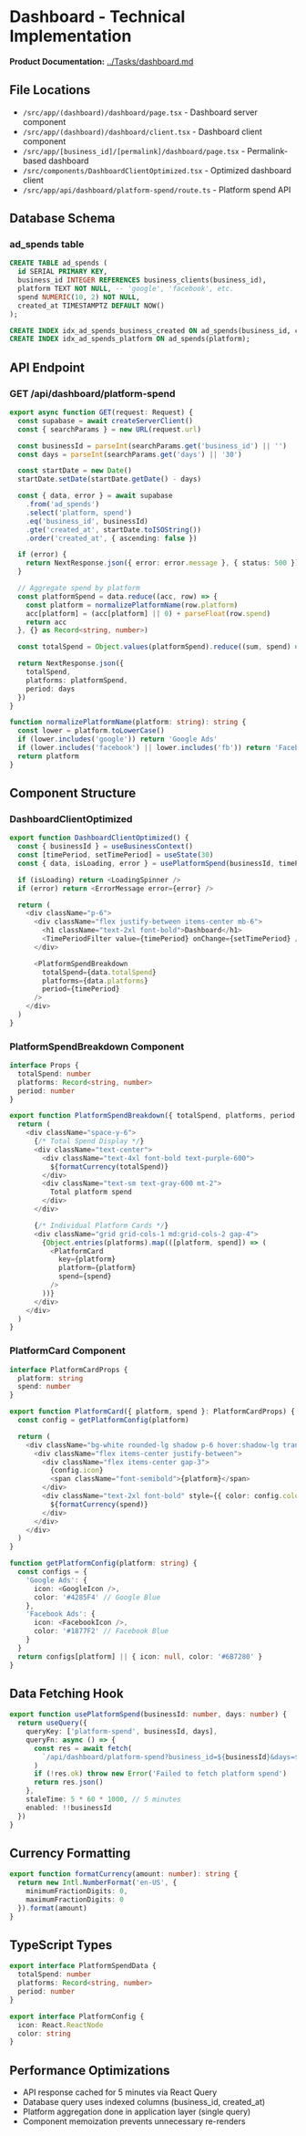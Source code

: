# Dashboard - Technical Implementation

**Product Documentation:** [../Tasks/dashboard.md](../Tasks/dashboard.md)

## File Locations

- `/src/app/(dashboard)/dashboard/page.tsx` - Dashboard server component
- `/src/app/(dashboard)/dashboard/client.tsx` - Dashboard client component
- `/src/app/[business_id]/[permalink]/dashboard/page.tsx` - Permalink-based dashboard
- `/src/components/DashboardClientOptimized.tsx` - Optimized dashboard client
- `/src/app/api/dashboard/platform-spend/route.ts` - Platform spend API

## Database Schema

### ad_spends table
```sql
CREATE TABLE ad_spends (
  id SERIAL PRIMARY KEY,
  business_id INTEGER REFERENCES business_clients(business_id),
  platform TEXT NOT NULL, -- 'google', 'facebook', etc.
  spend NUMERIC(10, 2) NOT NULL,
  created_at TIMESTAMPTZ DEFAULT NOW()
);

CREATE INDEX idx_ad_spends_business_created ON ad_spends(business_id, created_at);
CREATE INDEX idx_ad_spends_platform ON ad_spends(platform);
```

## API Endpoint

### GET /api/dashboard/platform-spend
```typescript
export async function GET(request: Request) {
  const supabase = await createServerClient()
  const { searchParams } = new URL(request.url)

  const businessId = parseInt(searchParams.get('business_id') || '')
  const days = parseInt(searchParams.get('days') || '30')

  const startDate = new Date()
  startDate.setDate(startDate.getDate() - days)

  const { data, error } = await supabase
    .from('ad_spends')
    .select('platform, spend')
    .eq('business_id', businessId)
    .gte('created_at', startDate.toISOString())
    .order('created_at', { ascending: false })

  if (error) {
    return NextResponse.json({ error: error.message }, { status: 500 })
  }

  // Aggregate spend by platform
  const platformSpend = data.reduce((acc, row) => {
    const platform = normalizePlatformName(row.platform)
    acc[platform] = (acc[platform] || 0) + parseFloat(row.spend)
    return acc
  }, {} as Record<string, number>)

  const totalSpend = Object.values(platformSpend).reduce((sum, spend) => sum + spend, 0)

  return NextResponse.json({
    totalSpend,
    platforms: platformSpend,
    period: days
  })
}

function normalizePlatformName(platform: string): string {
  const lower = platform.toLowerCase()
  if (lower.includes('google')) return 'Google Ads'
  if (lower.includes('facebook') || lower.includes('fb')) return 'Facebook Ads'
  return platform
}
```

## Component Structure

### DashboardClientOptimized
```typescript
export function DashboardClientOptimized() {
  const { businessId } = useBusinessContext()
  const [timePeriod, setTimePeriod] = useState(30)
  const { data, isLoading, error } = usePlatformSpend(businessId, timePeriod)

  if (isLoading) return <LoadingSpinner />
  if (error) return <ErrorMessage error={error} />

  return (
    <div className="p-6">
      <div className="flex justify-between items-center mb-6">
        <h1 className="text-2xl font-bold">Dashboard</h1>
        <TimePeriodFilter value={timePeriod} onChange={setTimePeriod} />
      </div>

      <PlatformSpendBreakdown
        totalSpend={data.totalSpend}
        platforms={data.platforms}
        period={timePeriod}
      />
    </div>
  )
}
```

### PlatformSpendBreakdown Component
```typescript
interface Props {
  totalSpend: number
  platforms: Record<string, number>
  period: number
}

export function PlatformSpendBreakdown({ totalSpend, platforms, period }: Props) {
  return (
    <div className="space-y-6">
      {/* Total Spend Display */}
      <div className="text-center">
        <div className="text-4xl font-bold text-purple-600">
          ${formatCurrency(totalSpend)}
        </div>
        <div className="text-sm text-gray-600 mt-2">
          Total platform spend
        </div>
      </div>

      {/* Individual Platform Cards */}
      <div className="grid grid-cols-1 md:grid-cols-2 gap-4">
        {Object.entries(platforms).map(([platform, spend]) => (
          <PlatformCard
            key={platform}
            platform={platform}
            spend={spend}
          />
        ))}
      </div>
    </div>
  )
}
```

### PlatformCard Component
```typescript
interface PlatformCardProps {
  platform: string
  spend: number
}

export function PlatformCard({ platform, spend }: PlatformCardProps) {
  const config = getPlatformConfig(platform)

  return (
    <div className="bg-white rounded-lg shadow p-6 hover:shadow-lg transition-shadow">
      <div className="flex items-center justify-between">
        <div className="flex items-center gap-3">
          {config.icon}
          <span className="font-semibold">{platform}</span>
        </div>
        <div className="text-2xl font-bold" style={{ color: config.color }}>
          ${formatCurrency(spend)}
        </div>
      </div>
    </div>
  )
}

function getPlatformConfig(platform: string) {
  const configs = {
    'Google Ads': {
      icon: <GoogleIcon />,
      color: '#4285F4' // Google Blue
    },
    'Facebook Ads': {
      icon: <FacebookIcon />,
      color: '#1877F2' // Facebook Blue
    }
  }
  return configs[platform] || { icon: null, color: '#6B7280' }
}
```

## Data Fetching Hook

```typescript
export function usePlatformSpend(businessId: number, days: number) {
  return useQuery({
    queryKey: ['platform-spend', businessId, days],
    queryFn: async () => {
      const res = await fetch(
        `/api/dashboard/platform-spend?business_id=${businessId}&days=${days}`
      )
      if (!res.ok) throw new Error('Failed to fetch platform spend')
      return res.json()
    },
    staleTime: 5 * 60 * 1000, // 5 minutes
    enabled: !!businessId
  })
}
```

## Currency Formatting

```typescript
export function formatCurrency(amount: number): string {
  return new Intl.NumberFormat('en-US', {
    minimumFractionDigits: 0,
    maximumFractionDigits: 0
  }).format(amount)
}
```

## TypeScript Types

```typescript
export interface PlatformSpendData {
  totalSpend: number
  platforms: Record<string, number>
  period: number
}

export interface PlatformConfig {
  icon: React.ReactNode
  color: string
}
```

## Performance Optimizations

- API response cached for 5 minutes via React Query
- Database query uses indexed columns (business_id, created_at)
- Platform aggregation done in application layer (single query)
- Component memoization prevents unnecessary re-renders
